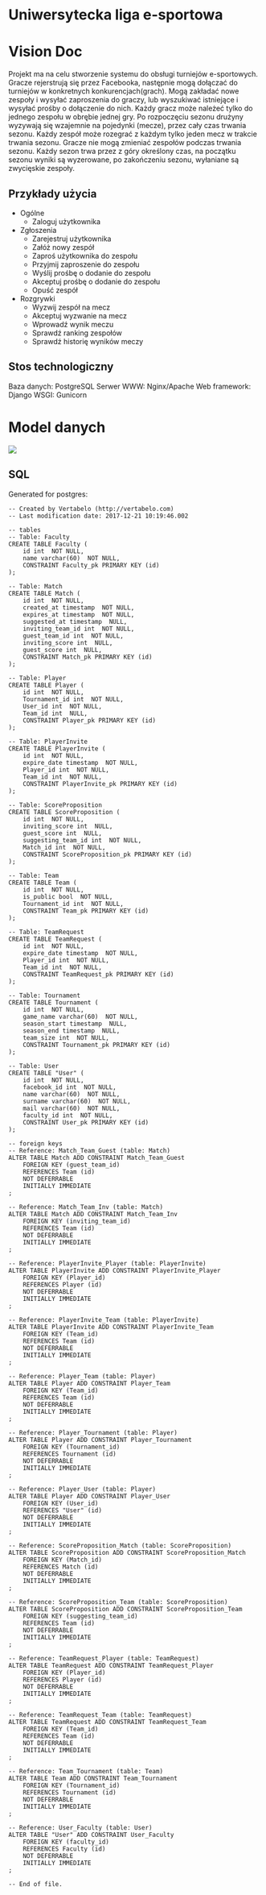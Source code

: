 # Uniwersytecka liga e-sportowa

# Vision Doc

Projekt ma na celu stworzenie systemu do obsługi turniejów e-sportowych. Gracze rejerstrują się przez Facebooka, następnie mogą dołączać do turniejów w konkretnych konkurencjach(grach). Mogą zakładać nowe zespoły i wysyłać zaproszenia do graczy, lub wyszukiwać istniejące i wysyłać prośby o dołączenie do nich. Każdy gracz może należeć tylko do jednego zespołu w obrębie jednej gry. Po rozpoczęciu sezonu drużyny wyzywają się wzajemnie na pojedynki (mecze), przez cały czas trwania sezonu. Każdy zespół może rozegrać z każdym tylko jeden mecz w trakcie trwania sezonu. Gracze nie mogą zmieniać zespołów podczas trwania sezonu. Każdy sezon trwa przez z góry określony czas, na początku sezonu wyniki są wyzerowane, po zakończeniu sezonu, wyłaniane są zwycięskie zespoły.

## Przykłady użycia
- Ogólne
  - Zaloguj użytkownika
- Zgłoszenia
  - Zarejestruj użytkownika
  - Załóż nowy zespół
  - Zaproś użytkownika do zespołu
  - Przyjmij zaproszenie do zespołu
  - Wyślij prośbę o dodanie do zespołu
  - Akceptuj prośbę o dodanie do zespołu
  - Opuść zespół
- Rozgrywki
  - Wyzwij zespół na mecz
  - Akceptuj wyzwanie na mecz
  - Wprowadź wynik meczu
  - Sprawdź ranking zespołów
  - Sprawdź historię wyników meczy
## Stos technologiczny

Baza danych: PostgreSQL
Serwer WWW: Nginx/Apache
Web framework: Django
WSGI: Gunicorn



# Model danych
![](https://d2mxuefqeaa7sj.cloudfront.net/s_D35B8BD49B5EB0D54BF7667047B5123D650932141AF033B432BFD1BC4DCD46A8_1513851537903_376a9eea-854b-47eb-a60d-fc20b8f7c39d.png)

## SQL

Generated for postgres:

    -- Created by Vertabelo (http://vertabelo.com)
    -- Last modification date: 2017-12-21 10:19:46.002
    
    -- tables
    -- Table: Faculty
    CREATE TABLE Faculty (
        id int  NOT NULL,
        name varchar(60)  NOT NULL,
        CONSTRAINT Faculty_pk PRIMARY KEY (id)
    );
    
    -- Table: Match
    CREATE TABLE Match (
        id int  NOT NULL,
        created_at timestamp  NOT NULL,
        expires_at timestamp  NOT NULL,
        suggested_at timestamp  NULL,
        inviting_team_id int  NOT NULL,
        guest_team_id int  NOT NULL,
        inviting_score int  NULL,
        guest_score int  NULL,
        CONSTRAINT Match_pk PRIMARY KEY (id)
    );
    
    -- Table: Player
    CREATE TABLE Player (
        id int  NOT NULL,
        Tournament_id int  NOT NULL,
        User_id int  NOT NULL,
        Team_id int  NULL,
        CONSTRAINT Player_pk PRIMARY KEY (id)
    );
    
    -- Table: PlayerInvite
    CREATE TABLE PlayerInvite (
        id int  NOT NULL,
        expire_date timestamp  NOT NULL,
        Player_id int  NOT NULL,
        Team_id int  NOT NULL,
        CONSTRAINT PlayerInvite_pk PRIMARY KEY (id)
    );
    
    -- Table: ScoreProposition
    CREATE TABLE ScoreProposition (
        id int  NOT NULL,
        inviting_score int  NULL,
        guest_score int  NULL,
        suggesting_team_id int  NOT NULL,
        Match_id int  NOT NULL,
        CONSTRAINT ScoreProposition_pk PRIMARY KEY (id)
    );
    
    -- Table: Team
    CREATE TABLE Team (
        id int  NOT NULL,
        is_public bool  NOT NULL,
        Tournament_id int  NOT NULL,
        CONSTRAINT Team_pk PRIMARY KEY (id)
    );
    
    -- Table: TeamRequest
    CREATE TABLE TeamRequest (
        id int  NOT NULL,
        expire_date timestamp  NOT NULL,
        Player_id int  NOT NULL,
        Team_id int  NOT NULL,
        CONSTRAINT TeamRequest_pk PRIMARY KEY (id)
    );
    
    -- Table: Tournament
    CREATE TABLE Tournament (
        id int  NOT NULL,
        game_name varchar(60)  NOT NULL,
        season_start timestamp  NULL,
        season_end timestamp  NULL,
        team_size int  NOT NULL,
        CONSTRAINT Tournament_pk PRIMARY KEY (id)
    );
    
    -- Table: User
    CREATE TABLE "User" (
        id int  NOT NULL,
        facebook_id int  NOT NULL,
        name varchar(60)  NOT NULL,
        surname varchar(60)  NOT NULL,
        mail varchar(60)  NOT NULL,
        faculty_id int  NOT NULL,
        CONSTRAINT User_pk PRIMARY KEY (id)
    );
    
    -- foreign keys
    -- Reference: Match_Team_Guest (table: Match)
    ALTER TABLE Match ADD CONSTRAINT Match_Team_Guest
        FOREIGN KEY (guest_team_id)
        REFERENCES Team (id)  
        NOT DEFERRABLE 
        INITIALLY IMMEDIATE
    ;
    
    -- Reference: Match_Team_Inv (table: Match)
    ALTER TABLE Match ADD CONSTRAINT Match_Team_Inv
        FOREIGN KEY (inviting_team_id)
        REFERENCES Team (id)  
        NOT DEFERRABLE 
        INITIALLY IMMEDIATE
    ;
    
    -- Reference: PlayerInvite_Player (table: PlayerInvite)
    ALTER TABLE PlayerInvite ADD CONSTRAINT PlayerInvite_Player
        FOREIGN KEY (Player_id)
        REFERENCES Player (id)  
        NOT DEFERRABLE 
        INITIALLY IMMEDIATE
    ;
    
    -- Reference: PlayerInvite_Team (table: PlayerInvite)
    ALTER TABLE PlayerInvite ADD CONSTRAINT PlayerInvite_Team
        FOREIGN KEY (Team_id)
        REFERENCES Team (id)  
        NOT DEFERRABLE 
        INITIALLY IMMEDIATE
    ;
    
    -- Reference: Player_Team (table: Player)
    ALTER TABLE Player ADD CONSTRAINT Player_Team
        FOREIGN KEY (Team_id)
        REFERENCES Team (id)  
        NOT DEFERRABLE 
        INITIALLY IMMEDIATE
    ;
    
    -- Reference: Player_Tournament (table: Player)
    ALTER TABLE Player ADD CONSTRAINT Player_Tournament
        FOREIGN KEY (Tournament_id)
        REFERENCES Tournament (id)  
        NOT DEFERRABLE 
        INITIALLY IMMEDIATE
    ;
    
    -- Reference: Player_User (table: Player)
    ALTER TABLE Player ADD CONSTRAINT Player_User
        FOREIGN KEY (User_id)
        REFERENCES "User" (id)  
        NOT DEFERRABLE 
        INITIALLY IMMEDIATE
    ;
    
    -- Reference: ScoreProposition_Match (table: ScoreProposition)
    ALTER TABLE ScoreProposition ADD CONSTRAINT ScoreProposition_Match
        FOREIGN KEY (Match_id)
        REFERENCES Match (id)  
        NOT DEFERRABLE 
        INITIALLY IMMEDIATE
    ;
    
    -- Reference: ScoreProposition_Team (table: ScoreProposition)
    ALTER TABLE ScoreProposition ADD CONSTRAINT ScoreProposition_Team
        FOREIGN KEY (suggesting_team_id)
        REFERENCES Team (id)  
        NOT DEFERRABLE 
        INITIALLY IMMEDIATE
    ;
    
    -- Reference: TeamRequest_Player (table: TeamRequest)
    ALTER TABLE TeamRequest ADD CONSTRAINT TeamRequest_Player
        FOREIGN KEY (Player_id)
        REFERENCES Player (id)  
        NOT DEFERRABLE 
        INITIALLY IMMEDIATE
    ;
    
    -- Reference: TeamRequest_Team (table: TeamRequest)
    ALTER TABLE TeamRequest ADD CONSTRAINT TeamRequest_Team
        FOREIGN KEY (Team_id)
        REFERENCES Team (id)  
        NOT DEFERRABLE 
        INITIALLY IMMEDIATE
    ;
    
    -- Reference: Team_Tournament (table: Team)
    ALTER TABLE Team ADD CONSTRAINT Team_Tournament
        FOREIGN KEY (Tournament_id)
        REFERENCES Tournament (id)  
        NOT DEFERRABLE 
        INITIALLY IMMEDIATE
    ;
    
    -- Reference: User_Faculty (table: User)
    ALTER TABLE "User" ADD CONSTRAINT User_Faculty
        FOREIGN KEY (faculty_id)
        REFERENCES Faculty (id)  
        NOT DEFERRABLE 
        INITIALLY IMMEDIATE
    ;
    
    -- End of file.
    



